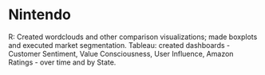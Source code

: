 # Nintendo
R: Created wordclouds and other comparison visualizations; made boxplots and executed market segmentation. Tableau: created dashboards - Customer Sentiment, Value Consciousness, User Influence, Amazon Ratings - over time and by State.
